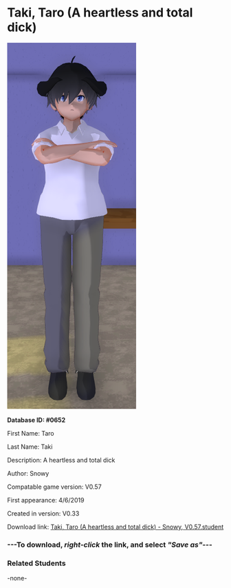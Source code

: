# Taki, Taro (A heartless and total dick)

<img src="../../Files/Images/Taki, Taro (A heartless and total dick).png" title="Taki, Taro (A heartless and total dick) - Snowy, V0.57">

**Database ID: #0652**

First Name: Taro

Last Name: Taki

Description: A heartless and total dick

Author: Snowy

Compatable game version: V0.57

First appearance: 4/6/2019

Created in version: V0.33

Download link: <a href="https://raw.githubusercontent.com/Arbiter1223/Daigaku-Gurashi-Custom-Students/master/Files/Student%20Files/Taki%2C%20Taro%20(A%20heartless%20and%20total%20dick)%20-%20Snowy%2C%20V0.57.student">Taki, Taro (A heartless and total dick) - Snowy, V0.57.student</a>

### ---**To download, _right-click_ the link, and select _"Save as"_**---

### Related Students

-none-
